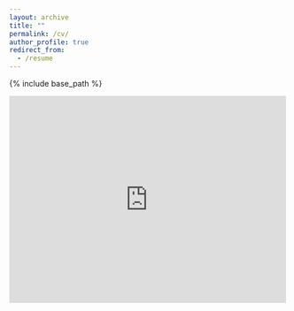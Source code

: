 ```yaml
---
layout: archive
title: ""
permalink: /cv/
author_profile: true
redirect_from:
  - /resume
---
```


{% include base_path %}

<embed src="https://krishnangosakan.github.io/Home/files/Krishnan_Gosakan.pdf" width="500" height="375" type="application/pdf">
